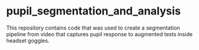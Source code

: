 # pupil_segmentation_and_analysis

This repository contains code that was used to create a segmentation pipeline from video that captures pupil response to augmented tests inside headset goggles. 

